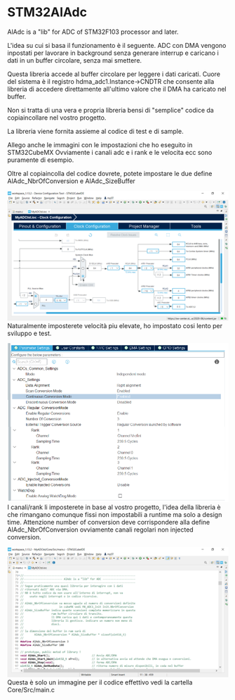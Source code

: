 # STM32AlAdc
AlAdc is a "lib" for ADC of STM32F103 processor and later.

L'idea su cui si basa il funzionamento è il seguente.
ADC con DMA vengono inpostati per lavorare in background senza generare interrup
e caricano i dati in un buffer circolare, senza mai smettere.

Questa libreria accede al buffer circolare per leggere i dati caricati.
Cuore del sistema è il registro hdma_adc1.Instance->CNDTR che consente alla libreria
di accedere direttamente all'ultimo valore che il DMA ha caricato nel buffer.

Non si tratta di una vera e propria libreria bensi di "semplice" codice da copiaincollare
nel vostro progetto.

La libreria viene fornita assieme al codice di test e di sample.

Allego anche le immagini con le impostazioni che ho eseguito in STM32CubeMX
Ovviamente i canali adc e i rank e le velocita ecc sono puramente di esempio.

Oltre al copiaincolla del codice dovrete, potete impostare le due define
AlAdc_NbrOfConversion e AlAdc_SizeBuffer

![STM32AlAdc](images/cubeide01.png "img01")
Naturalmente imposterete velocità piu elevate, ho impostato cosi lento per
sviluppo e test.

![STM32AlAdc](images/cubeide02.png "img02")
I canali/rank li imposterete in base al vostro progetto, l'idea della
libreria è che rimangano comunque fissi non impostabili a runtime ma solo
a design time. Attenzione number of conversion deve corrispondere alla
define AlAdc_NbrOfConversion
ovviamente canali regolari non injected conversion.

![STM32AlAdc](images/cubeide03.png "img03")
Questa è solo un immagine per il codice effettivo vedi la cartella
Core/Src/main.c






